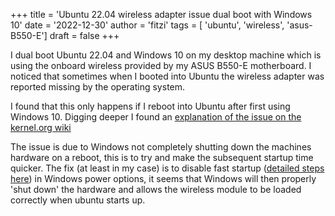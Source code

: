 +++
title = 'Ubuntu 22.04 wireless adapter issue dual boot with Windows 10'
date = '2022-12-30'
author = 'fitzi'
tags = [ 'ubuntu', 'wireless', 'asus-B550-E']
draft = false
+++


I dual boot Ubuntu 22.04 and Windows 10 on my desktop machine which is using the onboard wireless provided by 
my ASUS B550-E motherboard.  I noticed that sometimes when I booted into Ubuntu the wireless adapter was reported missing 
by the operating system. 

I found that this only happens if I reboot into Ubuntu after first using Windows 10.  Digging deeper I 
found an [explanation of the issue on the kernel.org wiki](https://wireless.wiki.kernel.org/en/users/drivers/iwlwifi#about_dual-boot_with_windows_and_fast-boot_enabled) 

The issue is due to Windows not completely shutting down the machines hardware  on a reboot, this is to try and make the 
subsequent startup time quicker.  The fix (at least in my case) is to disable fast startup 
([detailed steps here](https://www.asus.com/support/FAQ/1045548/)) in Windows power options, it seems that 
Windows will then properly 'shut down' the hardware and allows the wireless module to be loaded correctly 
when ubuntu starts up.